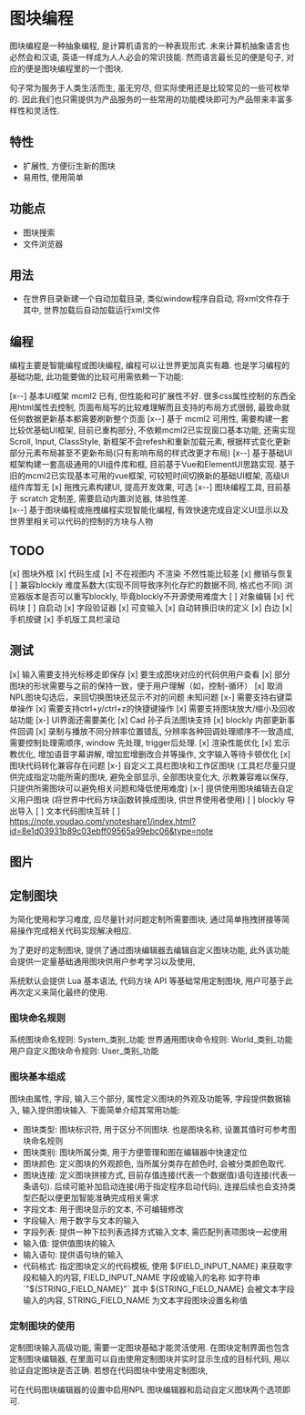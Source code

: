 
# 图块编程

图块编程是一种抽象编程, 是计算机语言的一种表现形式. 未来计算机抽象语言也必然会和汉语, 英语一样成为人人必会的常识技能. 然而语言最长见的便是句子, 对应的便是图块编程里的一个图块.

句子常为服务于人类生活而生, 虽无穷尽, 但实际使用还是比较常见的一些可枚举的. 因此我们也只需提供为产品服务的一些常用的功能模块即可为产品带来丰富多样性和灵活性.

## 特性

- 扩展性, 方便衍生新的图块
- 易用性, 使用简单

## 功能点

- 图块搜索
- 文件浏览器

## 用法

- 在世界目录新建一个自动加载目录, 类似window程序自启动, 将xml文件存于其中, 世界加载后自动加载运行xml文件

## 编程

编程主要是智能编程或图块编程, 编程可以让世界更加真实有趣. 也是学习编程的基础功能, 此功能要做的比较可用需依赖一下功能:

[x--] 基本UI框架 mcml2 已有, 但性能和可扩展性不好. 很多css属性控制的东西全用html属性去控制, 页面布局写的比较难理解而且支持的布局方式很弱, 最致命就任何数据更新基本都需要刷新整个页面
[x--] 基于 mcml2 可用性, 需要构建一套比较优基础UI框架, 目前已重构部分, 不依赖mcml2已实现窗口基本功能, 还需实现Scroll, Input, ClassStyle, 新框架不会refesh和重新加载元素, 根据样式变化更新部分元素布局甚至不更新布局(只有影响布局的样式改更才布局)
[x--] 基于基础UI框架构建一套高级通用的UI组件库和框, 目前基于Vue和ElementUI思路实现. 基于旧的mcml2已实现基本可用的vue框架, 可较短时间切换新的基础UI框架, 高级UI组件库暂无
[x] 拖拽元素构建UI, 提高开发效果, 可选
[x--] 图块编程工具, 目前基于 scratch 定制差, 需要启动内置浏览器, 体验性差.  
[x--] 基于图块编程或拖拽编程实现智能化编程, 有效快速完成自定义UI显示以及世界里相关可以代码的控制的方块与人物

## TODO

[x] 图块外框
[x] 代码生成
[x] 不在视图内 不渲染 不然性能比较差
[x] 撤销与恢复
[ ] 兼容blockly 难度系数大(实现不同导致序列化存贮的数据不同, 格式也不同) 浏览器版本是否可以重写blockly,  毕竟blockly不开源使用难度大
[ ] 对象编辑
[x] 代码块
[ ] 自启动
[x] 字段验证器
[x] 可变输入
[x] 自动转换旧块的定义
[x] 白边
[x] 手机按键
[x] 手机版工具栏滚动

## 测试

[x] 输入需要支持光标移走即保存
[x] 要生成图块对应的代码供用户查看
[x] 部分图块的形状需要与之前的保持一致，便于用户理解（如，控制-循环）
[x] 取消NPL图块勾选后，来回切换图块还显示不对的问题  未知问题
[x-] 需要支持右键菜单操作
[x] 需要支持ctrl+y/ctrl+z的快捷键操作
[x] 需要支持图块放大/缩小及回收站功能
[x-] UI界面还需要美化
[x] Cad 孙子兵法图块支持
[x] blockly 内部更新事件回调
[x] 录制与播放不同分辨率位置错乱, 分辨率各种回调处理顺序不一致造成, 需要控制处理需顺序, window 先处理, trigger后处理.
[x] 渲染性能优化
[x] 宏示教优化, 增加语音字幕讲解, 增加宏增删改合并等操作, 文字输入等待卡顿优化
[x] 图块代码转化兼容存在问题
[x-] 自定义工具栏图块和工作区图块 (工具栏尽量只提供完成指定功能所需的图块, 避免全部显示, 全部图块变化大, 示教兼容难以保存, 只提供所需图块可以避免相关问题和降低使用难度)
[x-] 提供使用图块编辑去自定义用户图块 (将世界中代码方块函数转换成图块, 供世界使用者使用)
[ ] blockly 导出导入
[ ] 文本代码图块互转
[ ] https://note.youdao.com/ynoteshare1/index.html?id=8e1d03931b89c03ebff09565a99ebc06&type=note

## 图片

## 定制图块

为简化使用和学习难度, 应尽量针对问题定制所需要图块, 通过简单拖拽拼接等简易操作完成相关代码实现解决相应.

为了更好的定制图块, 提供了通过图块编辑器去编辑自定义图块功能, 此外该功能会提供一定量基础通用图块供用户参考学习以及使用,

系统默认会提供 Lua 基本语法, 代码方块 API 等基础常用定制图块, 用户可基于此再次定义来简化最终的使用.

### 图块命名规则

系统图块命名规则: System_类别_功能
世界通用图块命令规则: World_类别_功能
用户自定义图块命令规则: User_类别_功能

### 图块基本组成

图块由属性, 字段, 输入三个部分, 属性定义图块的外观及功能等, 字段提供数据输入, 输入提供图块输入. 下面简单介绍其常用功能:

- 图块类型: 图块标识符, 用于区分不同图块. 也是图块名称, 设置其值时可参考图块命名规则
- 图块类别: 图块所属分类, 用于方便管理和图在编辑器中快速定位
- 图块颜色: 定义图块的外观颜色, 当所属分类存在颜色时, 会被分类颜色取代.
- 图块连接: 定义图块拼接方式, 目前存值连接(代表一个数据值)语句连接(代表一条语句).  后续可能补加启动连接(用于指定程序启动代码), 连接后续也会支持类型匹配以便更加智能准确完成相关需求
- 字段文本: 用于图块显示的文本, 不可编辑修改
- 字段输入: 用于数字与文本的输入
- 字段列表: 提供一种下拉列表选择方式输入文本, 需匹配列表项图块一起使用
- 输入值:   提供值图块的输入
- 输入语句: 提供语句块的输入
- 代码格式: 指定图块定义的代码模板, 使用 ${FIELD_INPUT_NAME} 来获取字段和输入的内容, FIELD_INPUT_NAME 字段或输入的名称 如字符串 `"${STRING_FIELD_NAME}"` 其中 ${STRING_FIELD_NAME} 会被文本字段输入的内容, STRING_FIELD_NAME 为文本字段图块设置名称值

### 定制图块的使用

定制图块输入高级功能, 需要一定图块基础才能灵活使用. 在图块定制界面也包含定制图块编辑器, 在里面可以自由使用定制图块并实时显示生成的目标代码, 用以验证自定图块是否正确. 若想在代码图块中使用定制图块, 

可在代码图块编辑器的设置中启用NPL 图块编辑器和启动自定义图块两个选项即可.
